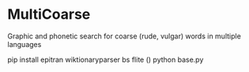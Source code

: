 # MultiCoarse
Graphic and phonetic search for coarse (rude, vulgar) words in multiple languages

pip install epitran wiktionaryparser bs
flite ()
python base.py

